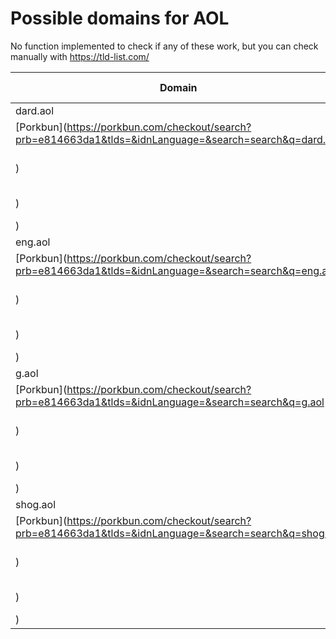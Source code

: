 # Possible domains for AOL

No function implemented to check if any of these work, but you can check manually with https://tld-list.com/

| Domain | Porkbun | NameCheap | Google Domains |
|---|---|---|---|
| dard.aol | [Porkbun](https://porkbun.com/checkout/search?prb=e814663da1&tlds=&idnLanguage=&search=search&q=dard.aol) | [Namecheap](https://www.namecheap.com/domains/registration/results/?domain=dard.aol) | [Google](https://domains.google.com/registrar/search?searchTerm=dard.aol) |
| eng.aol | [Porkbun](https://porkbun.com/checkout/search?prb=e814663da1&tlds=&idnLanguage=&search=search&q=eng.aol) | [Namecheap](https://www.namecheap.com/domains/registration/results/?domain=eng.aol) | [Google](https://domains.google.com/registrar/search?searchTerm=eng.aol) |
| g.aol | [Porkbun](https://porkbun.com/checkout/search?prb=e814663da1&tlds=&idnLanguage=&search=search&q=g.aol) | [Namecheap](https://www.namecheap.com/domains/registration/results/?domain=g.aol) | [Google](https://domains.google.com/registrar/search?searchTerm=g.aol) |
| shog.aol | [Porkbun](https://porkbun.com/checkout/search?prb=e814663da1&tlds=&idnLanguage=&search=search&q=shog.aol) | [Namecheap](https://www.namecheap.com/domains/registration/results/?domain=shog.aol) | [Google](https://domains.google.com/registrar/search?searchTerm=shog.aol) |
